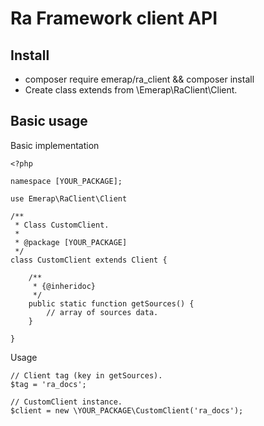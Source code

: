 # Ra Framework client API

## Install

- composer require emerap/ra_client && composer install
- Create class extends from \Emerap\RaClient\Client.

## Basic usage

Basic implementation
```
<?php

namespace [YOUR_PACKAGE];

use Emerap\RaClient\Client

/**
 * Class CustomClient.
 *
 * @package [YOUR_PACKAGE]
 */
class CustomClient extends Client {
    
    /**
     * {@inheridoc}
     */
    public static function getSources() {
        // array of sources data.
    }

}
```
Usage
```
// Client tag (key in getSources).
$tag = 'ra_docs';

// CustomClient instance.
$client = new \YOUR_PACKAGE\CustomClient('ra_docs');
```